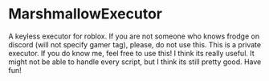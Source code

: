 # MarshmallowExecutor
A keyless executor for roblox.
If you are not someone who knows frodge on discord (will not specify gamer tag), please, do not use this. This is a private executor.
If you do know me, feel free to use this! I think its really useful. It might not be able to handle every script, but I think its still pretty good.
Have fun!
